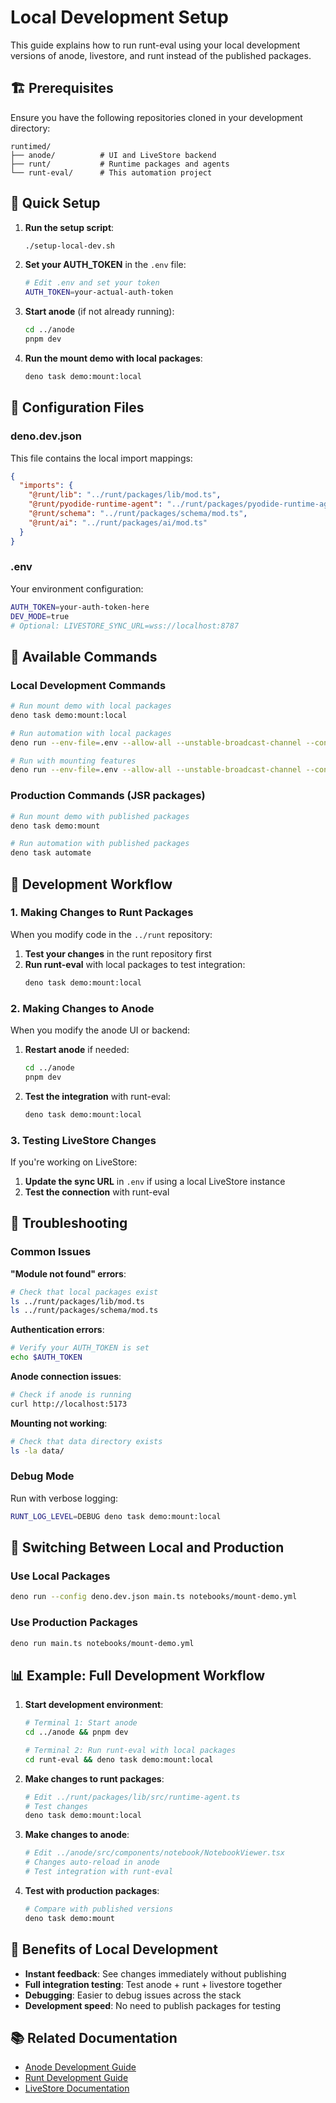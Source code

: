 # Local Development Setup

This guide explains how to run runt-eval using your local development versions of anode, livestore, and runt instead of the published packages.

## 🏗️ Prerequisites

Ensure you have the following repositories cloned in your development directory:

```
runtimed/
├── anode/          # UI and LiveStore backend
├── runt/           # Runtime packages and agents
└── runt-eval/      # This automation project
```

## 🚀 Quick Setup

1. **Run the setup script**:
   ```bash
   ./setup-local-dev.sh
   ```

2. **Set your AUTH_TOKEN** in the `.env` file:
   ```bash
   # Edit .env and set your token
   AUTH_TOKEN=your-actual-auth-token
   ```

3. **Start anode** (if not already running):
   ```bash
   cd ../anode
   pnpm dev
   ```

4. **Run the mount demo with local packages**:
   ```bash
   deno task demo:mount:local
   ```

## 📁 Configuration Files

### deno.dev.json
This file contains the local import mappings:

```json
{
  "imports": {
    "@runt/lib": "../runt/packages/lib/mod.ts",
    "@runt/pyodide-runtime-agent": "../runt/packages/pyodide-runtime-agent/src/mod.ts",
    "@runt/schema": "../runt/packages/schema/mod.ts",
    "@runt/ai": "../runt/packages/ai/mod.ts"
  }
}
```

### .env
Your environment configuration:

```bash
AUTH_TOKEN=your-auth-token-here
DEV_MODE=true
# Optional: LIVESTORE_SYNC_URL=wss://localhost:8787
```

## 🎯 Available Commands

### Local Development Commands
```bash
# Run mount demo with local packages
deno task demo:mount:local

# Run automation with local packages
deno run --env-file=.env --allow-all --unstable-broadcast-channel --config deno.dev.json main.ts notebooks/example.yml

# Run with mounting features
deno run --env-file=.env --allow-all --unstable-broadcast-channel --config deno.dev.json main.ts notebooks/mount-demo.yml --mount ./data --mount-readonly --output-dir ./outputs
```

### Production Commands (JSR packages)
```bash
# Run mount demo with published packages
deno task demo:mount

# Run automation with published packages
deno task automate
```

## 🔧 Development Workflow

### 1. Making Changes to Runt Packages

When you modify code in the `../runt` repository:

1. **Test your changes** in the runt repository first
2. **Run runt-eval** with local packages to test integration:
   ```bash
   deno task demo:mount:local
   ```

### 2. Making Changes to Anode

When you modify the anode UI or backend:

1. **Restart anode** if needed:
   ```bash
   cd ../anode
   pnpm dev
   ```
2. **Test the integration** with runt-eval:
   ```bash
   deno task demo:mount:local
   ```

### 3. Testing LiveStore Changes

If you're working on LiveStore:

1. **Update the sync URL** in `.env` if using a local LiveStore instance
2. **Test the connection** with runt-eval

## 🐛 Troubleshooting

### Common Issues

**"Module not found" errors**:
```bash
# Check that local packages exist
ls ../runt/packages/lib/mod.ts
ls ../runt/packages/schema/mod.ts
```

**Authentication errors**:
```bash
# Verify your AUTH_TOKEN is set
echo $AUTH_TOKEN
```

**Anode connection issues**:
```bash
# Check if anode is running
curl http://localhost:5173
```

**Mounting not working**:
```bash
# Check that data directory exists
ls -la data/
```

### Debug Mode

Run with verbose logging:
```bash
RUNT_LOG_LEVEL=DEBUG deno task demo:mount:local
```

## 🔄 Switching Between Local and Production

### Use Local Packages
```bash
deno run --config deno.dev.json main.ts notebooks/mount-demo.yml
```

### Use Production Packages
```bash
deno run main.ts notebooks/mount-demo.yml
```

## 📊 Example: Full Development Workflow

1. **Start development environment**:
   ```bash
   # Terminal 1: Start anode
   cd ../anode && pnpm dev
   
   # Terminal 2: Run runt-eval with local packages
   cd runt-eval && deno task demo:mount:local
   ```

2. **Make changes to runt packages**:
   ```bash
   # Edit ../runt/packages/lib/src/runtime-agent.ts
   # Test changes
   deno task demo:mount:local
   ```

3. **Make changes to anode**:
   ```bash
   # Edit ../anode/src/components/notebook/NotebookViewer.tsx
   # Changes auto-reload in anode
   # Test integration with runt-eval
   ```

4. **Test with production packages**:
   ```bash
   # Compare with published versions
   deno task demo:mount
   ```

## 🎉 Benefits of Local Development

- **Instant feedback**: See changes immediately without publishing
- **Full integration testing**: Test anode + runt + livestore together
- **Debugging**: Easier to debug issues across the stack
- **Development speed**: No need to publish packages for testing

## 📚 Related Documentation

- [Anode Development Guide](../anode/CONTRIBUTING.md)
- [Runt Development Guide](../runt/README.md)
- [LiveStore Documentation](https://docs.livestore.dev)
